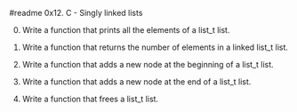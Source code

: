 #readme           0x12. C - Singly linked lists



0.  Write a function that prints all the elements of a list_t list.

1.  Write a function that returns the number of elements in a linked list_t list.

2.  Write a function that adds a new node at the beginning of a list_t list.

3.  Write a function that adds a new node at the end of a list_t list.

4.  Write a function that frees a list_t list.
